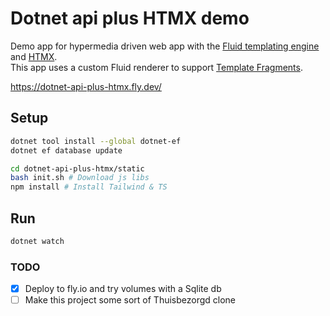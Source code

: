 # Dotnet api plus HTMX demo
Demo app for hypermedia driven web app with the [Fluid templating engine](https://github.com/sebastienros/fluid) and 
[HTMX](https://htmx.org/).  
This app uses a custom Fluid renderer to support [Template Fragments](https://htmx.org/essays/template-fragments/).

https://dotnet-api-plus-htmx.fly.dev/

## Setup
```sh
dotnet tool install --global dotnet-ef
dotnet ef database update

cd dotnet-api-plus-htmx/static
bash init.sh # Download js libs
npm install # Install Tailwind & TS
````

## Run
```sh
dotnet watch
```

### TODO
- [x] Deploy to fly.io and try volumes with a Sqlite db
- [ ] Make this project some sort of Thuisbezorgd clone 
